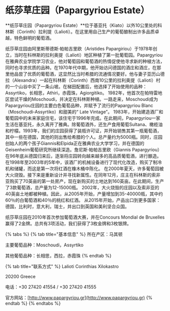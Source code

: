 # 纸莎草庄园（Papargyriou Estate）

**纸莎草庄园（Papargyriou Estate）**位于基亚托（Kiato）以外10公里处的科林斯（Corinth）拉利提（Lalioti）。在这里用自己生产的葡萄酿制出许多品质卓越，特色鲜明的葡萄酒。 

纸莎草庄园由阿里斯蒂德斯·帕帕吉里欧（Aristides Papargiriou）于1978年创立，当时在科林斯的拉利奥提（Lalioti）地区种植了第一批葡萄园。Papargyriou在雅典农业学院学习农业，他对葡萄园和葡萄酒的热情促使他寻求新的种植方法，同时也寻求优质的品种。在1970年代中期，他开始访问德国的酒庄和酒庄，在那里他品尝了优质的葡萄酒，这显然比当时希腊的流通情况要好。他与妻子亚历山德拉（Alexandra）一起在科林斯（Corinth）西南10公里的拉利奥提（Lalioti）村的一个山谷中买了一条山坡。在梯田配置后，他选择了开始使用的品种：Assyrtiko，长相思，Athiri，赤霞珠，Agiorgitiko。 1982年，他首次在帕特雷地区尝试干燥的Moschoudi，并决定在科林斯种植。一路走来，Moschoudi成为Papargyriou庄园的主要白色葡萄品种，并赋予了流行的Papargyriou Blanc（Moschoudi-Assyrtiko）和甜美的“ Late Vintage”。 1983年，开始建造酒厂和葡萄园中的未来家庭住宅，该住宅于1996年完成。在此期间，Papargyriou一家生活在基亚托，永久离开了雅典。除葡萄酒外，还生产食用葡萄Sultana、橄榄油和柠檬。1993年，我们的庄园获得了装瓶许可证，并开始销售其第一瓶葡萄酒，其中一些在德国，其他的则出售给希腊的个人。总产量约为5000瓶。同时，庄园创始人的两个孩子Giannis和Elpida正在雅典农业大学学习，并在德国的Geisenheim葡萄研究所继续深造。詹尼斯·帕帕吉里欧（Giannis Papargyriou）在96年底从德国归来后，逐渐将庄园转向越来越多的高品质葡萄酒，进行酿造。在1998年至2003年的5年中，该酒厂的机械设备进行了现代化改造，购买了制冷机和储罐，而这是第一次将红酒在橡木桶中陈化。 在2000年夏天，许多葡萄园被大火烧毁。接下来是重新设计并寻找新属性。在同年12月，庄主在科林斯的索非亚购买了70英亩的第一处房产，现在新购买的土地达到160英亩。在此期间，生产了3款葡萄酒，总产量为12-15000瓶。 2002年，大火烧毁的庄园以及索非亚的40英亩土地都被种植。因此，从2005年开始，产量增加到35-40000瓶，其中约60％的白葡萄酒和40％的桃红和红酒。 从2015年开始，产品出口到更多国家：德国，比利时，意大利，瑞士，并出口到英国和美利坚合众国。 

纸莎草庄园在2010年首次参加葡萄酒大赛，并在Concours Mondial de Bruxelles赢得了2金牌。总共有3项活动，我们获得了3枚金牌和3枚银牌。

{% tabs %}
{% tab title="基本信息" %}
所在产区：马其顿

主要葡萄品种：Moschoudi，Assyrtiko

其他葡萄品种：长相思，西拉，赤霞珠
{% endtab %}

{% tab title="联系方式" %}
Lalioti Corinthias Xilokastro

20200 Greece

电话：+30 27420 41554 / +30 27420 41555

官方网站：[http://www.papargyriou.gr](http://www.papargyriou.gr)
{% endtab %}
{% endtabs %}

